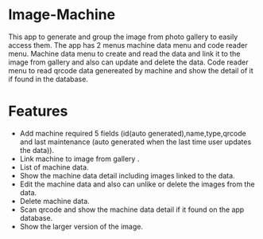 # Image-Machine
This app to generate and group the image from photo gallery to easily access them.
The app has 2 menus machine data menu and code reader menu.
Machine data menu to create and read the data and link it to the image from gallery and also can update and delete the data.
Code reader menu to read qrcode data genereated by machine and show the detail of it if found in the database.

# Features
* Add machine required 5 fields (id(auto generated),name,type,qrcode and last maintenance (auto generated when the last time user updates the data)).
* Link machine to image from gallery .
* List of machine data.
* Show the machine data detail including images linked to the data.
* Edit the machine data and also can unlike or delete the images from the data.
* Delete machine data.
* Scan qrcode and show the machine data detail if it found on the app database.
* Show the larger version of the image.
